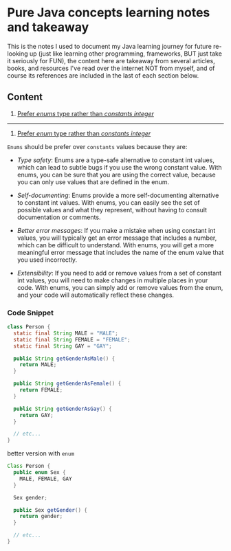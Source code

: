 # Pure Java concepts learning notes and takeaway

This is the notes I used to document my Java learning journey for future re-looking up (just like learning other programming, frameworks, BUT just take it seriously for FUN), the content here are takeaway from several articles, books, and resources I've read over the internet NOT from myself, and of course its references are included in the last of each section below.


## Content

1. [Prefer _enums_ type rather than _constants integer_](#Prefer-enum-rather-constants-integer)

---

1. [Prefer _enum_ type rather than _constants integer_](#Prefer-enum-rather-constants-integer)

`Enums` should be prefer over `constants` values because they are:

-   _Type safety_: Enums are a type-safe alternative to constant int values, which can lead to subtle bugs if you use the wrong constant value. With enums, you can be sure that you are using the correct value, because you can only use values that are defined in the enum.
-   _Self-documenting_: Enums provide a more self-documenting alternative to constant int values. With enums, you can easily see the set of possible values and what they represent, without having to consult documentation or comments.

-   _Better error messages_: If you make a mistake when using constant int values, you will typically get an error message that includes a number, which can be difficult to understand. With enums, you will get a more meaningful error message that includes the name of the enum value that you used incorrectly.

-   _Extensibility_: If you need to add or remove values from a set of constant int values, you will need to make changes in multiple places in your code. With enums, you can simply add or remove values from the enum, and your code will automatically reflect these changes.

### Code Snippet

```java
class Person {
  static final String MALE = "MALE";
  static final String FEMALE = "FEMALE";
  static final String GAY = "GAY";

  public String getGenderAsMale() {
    return MALE;
  }

  public String getGenderAsFemale() {
    return FEMALE;
  }

  public String getGenderAsGay() {
    return GAY;
  }

  // etc...
}
```

better version with `enum`

```java
Class Person {
  public enum Sex {
    MALE, FEMALE, GAY
  }

  Sex gender;

  public Sex getGender() {
    return gender;
  }

  // etc...
}

```
